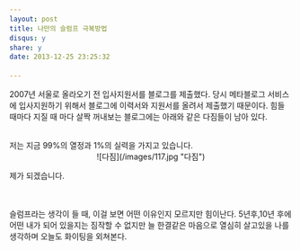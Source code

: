 ```yaml
---
layout: post
title: 나만의 슬럼프 극복방법
disqus: y
share: y
date: 2013-12-25 23:25:32

---
```







2007년 서울로 올라오기 전 입사지원서를 블로그를 제출했다. 당시 메타블로그 서비스에 입사지원하기 위해서 블로그에 이력서와 지원서를 올려서 제출했기 때문이다. 힘들 때마다 지질 때 마다 살짝 꺼내보는 블로그에는 아래와 같은 다짐들이 남아 있다. 

</br>
저는 지금 99%의 열정과 1%의 실력을 가지고 있습니다. 

<center>
![다짐](/images/117.jpg "다짐")
</center>

제가 되겠습니다. 

</br></br>
슬럼프라는 생각이 들 때, 이걸 보면 어떤 이유인지 모르지만 힘이난다. 5년후,10년 후에 어떤 내가 되어 있을지는 짐작할 수 없지만 늘 한결같은 마음으로 열심히 살고있을 나를 생각하며 오늘도 화이팅을 외쳐본다. 
